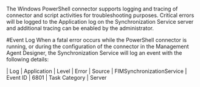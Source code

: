 The Windows PowerShell connector supports logging and tracing of connector and script activities for troubleshooting purposes.
Critical errors will be logged to the Application log on the Synchronization Service server and additional tracing can be enabled by the administrator. 

#Event Log
When a fatal error occurs while the PowerShell connector is running, or during the configuration of the connector in the Management Agent Designer, the Synchronization Service will log an event with the following details:

| Log | Application 
| Level | Error 
| Source | FIMSynchronizationService 
| Event ID | 6801 
| Task Category | Server 

